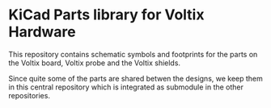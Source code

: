 # KiCad Parts library for Voltix Hardware

This repository contains schematic symbols and footprints for the parts on the Voltix board, Voltix probe and the Voltix shields.

Since quite some of the parts are shared betwen the designs, we keep them in this central repository which is integrated as submodule in the other repositories.